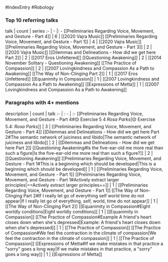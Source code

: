 #IndexEntry #Robology

### Top 10 referring talks
talk | count | series
:- | - |: -
[[Preliminaries Regarding Voice, Movement, and Gesture - Part 4]] | 6 | [[2020 Vajra Music]]
[[Preliminaries Regarding Voice, Movement, and Gesture - Part 1]] | 4 | [[2020 Vajra Music]]
[[Preliminaries Regarding Voice, Movement, and Gesture - Part 3]] | 2 | [[2020 Vajra Music]]
[[Dilemmas and Delineations - How did we get here Part 2]] | 2 | [[2017 Eros Unfettered]]
[[Questioning Awakening]] | 2 | [[2014 November Solitary - Questioning Awakening]]
[[The Practice of Compassion]] | 2 | [[2007 Lovingkindness and Compassion As a Path to Awakening]]
[[The Way of Non-Clinging Part 2]] | 1 | [[2017 Eros Unfettered]]
[[Equanimity in Compassion]] | 1 | [[2007 Lovingkindness and Compassion As a Path to Awakening]]
[[Expressions of Metta]] | 1 | [[2007 Lovingkindness and Compassion As a Path to Awakening]]

### Paragraphs with 4+ mentions
description | count | talk
:- | : - | :-
[[Preliminaries Regarding Voice, Movement, and Gesture - Part 4#🟡 Exercise 5 4 _Rosa Parks_\|🟡 Exercise 5.4: _Rosa Parks_]] | 3 | [[Preliminaries Regarding Voice, Movement, and Gesture - Part 4]]
[[Dilemmas and Delineations - How did we get here Part 2#The semantic network of juiciness and libido\|The semantic network of juiciness and libido]] | 2 | [[Dilemmas and Delineations - How did we get here Part 2]]
[[Questioning Awakening#Is the five-ear-old me more real than such a figure\|Is the five-ear-old me more real than such a figure?]] | 2 | [[Questioning Awakening]]
[[Preliminaries Regarding Voice, Movement, and Gesture - Part 1#This is a beginning which should be developed\|This is a beginning which should be developed]] | 1 | [[Preliminaries Regarding Voice, Movement, and Gesture - Part 1]]
[[Preliminaries Regarding Voice, Movement, and Gesture - Part 1#Actively extract larger principles\|==Actively extract larger principles==]] | 1 | [[Preliminaries Regarding Voice, Movement, and Gesture - Part 1]]
[[The Way of Non-Clinging Part 2#If I really let go of everything self world time do not appear\|If I really let go of everything, self, world, time do not appear]] | 1 | [[The Way of Non-Clinging Part 2]]
[[Equanimity in Compassion#Eight worldly conditions\|Eight worldly conditions]] | 1 | [[Equanimity in Compassion]]
[[The Practice of Compassion#Example A friend's heart closes down when she's depressed\|Example: A friend's heart closes down when she's depressed]] | 1 | [[The Practice of Compassion]]
[[The Practice of Compassion#We feel the contraction in the climate of compassion\|We feel the contraction in the climate of compassion]] | 1 | [[The Practice of Compassion]]
[[Expressions of Metta#If we make mistakes in that practice a "sorry" goes a long way\|If we make mistakes in that practice, a "sorry" goes a long way]] | 1 | [[Expressions of Metta]]

